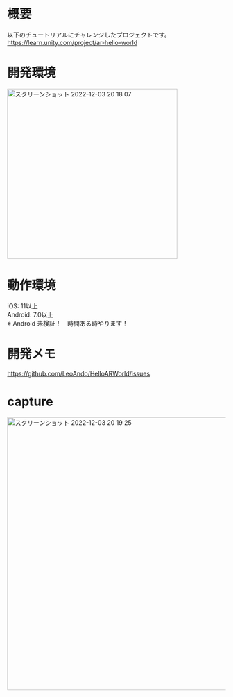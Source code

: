 # 概要
以下のチュートリアルにチャレンジしたプロジェクトです。<br>
https://learn.unity.com/project/ar-hello-world

# 開発環境
<img width="392" alt="スクリーンショット 2022-12-03 20 18 07" src="https://user-images.githubusercontent.com/16476224/205438312-adc7758d-79e8-4f66-9ea5-6dcc0dc77060.png">

# 動作環境
iOS: 11以上<br>
Android: 7.0以上<br>
※ Android 未検証！　時間ある時やります！<br>

# 開発メモ
https://github.com/LeoAndo/HelloARWorld/issues


# capture

<img width="629" alt="スクリーンショット 2022-12-03 20 19 25" src="https://user-images.githubusercontent.com/16476224/205438364-5903f358-7249-4f4c-ac5a-0ec7b40b6e29.png">
